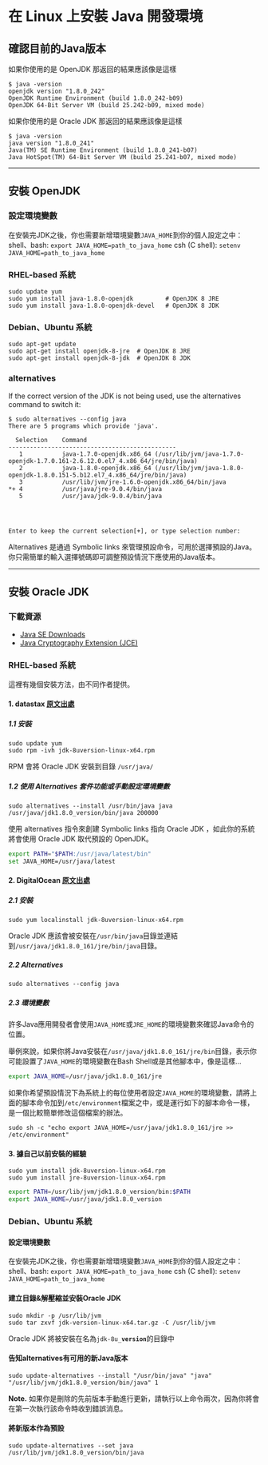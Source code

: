 # 在 Linux 上安裝 Java 開發環境

## 確認目前的Java版本

如果你使用的是 OpenJDK 那返回的結果應該像是這樣

```shell
$ java -version
openjdk version "1.8.0_242"
OpenJDK Runtime Environment (build 1.8.0_242-b09)
OpenJDK 64-Bit Server VM (build 25.242-b09, mixed mode)
```

如果你使用的是 Oracle JDK 那返回的結果應該像是這樣

```shell
$ java -version
java version "1.8.0_241"
Java(TM) SE Runtime Environment (build 1.8.0_241-b07)
Java HotSpot(TM) 64-Bit Server VM (build 25.241-b07, mixed mode)
```

---

## 安裝 OpenJDK

### 設定環境變數

在安裝完JDK之後，你也需要新增環境變數`JAVA_HOME`到你的個人設定之中：
shell、bash: `export JAVA_HOME=path_to_java_home`
csh (C shell): `setenv JAVA_HOME=path_to_java_home`

### RHEL-based 系統

```shell
sudo update yum
sudo yum install java-1.8.0-openjdk         # OpenJDK 8 JRE
sudo yum install java-1.8.0-openjdk-devel   # OpenJDK 8 JDK
```

### Debian、Ubuntu 系統

```shell
sudo apt-get update
sudo apt-get install openjdk-8-jre  # OpenJDK 8 JRE
sudo apt-get install openjdk-8-jdk  # OpenJDK 8 JDK
```

### alternatives

If the correct version of the JDK is not being used, use the alternatives command to switch it:

```shell
$ sudo alternatives --config java
There are 5 programs which provide 'java'.

  Selection    Command
-----------------------------------------------
   1           java-1.7.0-openjdk.x86_64 (/usr/lib/jvm/java-1.7.0-openjdk-1.7.0.161-2.6.12.0.el7_4.x86_64/jre/bin/java)
   2           java-1.8.0-openjdk.x86_64 (/usr/lib/jvm/java-1.8.0-openjdk-1.8.0.151-5.b12.el7_4.x86_64/jre/bin/java)
   3           /usr/lib/jvm/jre-1.6.0-openjdk.x86_64/bin/java
*+ 4           /usr/java/jre-9.0.4/bin/java
   5           /usr/java/jdk-9.0.4/bin/java




Enter to keep the current selection[+], or type selection number:
```

Alternatives 是通過 Symbolic links 來管理預設命令，可用於選擇預設的Java。你只需簡單的輸入選擇號碼即可調整預設情況下應使用的Java版本。

---

## 安裝 Oracle JDK

### 下載資源

* [Java SE Downloads](https://www.oracle.com/java/technologies/javase-downloads.html)
* [Java Cryptography Extension (JCE)](https://www.oracle.com/java/technologies/javase-jce-all-downloads.html)


### RHEL-based 系統

這裡有幾個安裝方法，由不同作者提供。

#### 1. datastax [原文出處](https://docs.datastax.com/en/jdk-install/doc/jdk-install/installOracleJdkRHEL.html)

##### 1.1 安裝

```shell
sudo update yum
sudo rpm -ivh jdk-8uversion-linux-x64.rpm
```

RPM 會將 Oracle JDK 安裝到目錄 `/usr/java/`

##### 1.2 使用 Alternatives 套件功能或手動設定環境變數

```shell
sudo alternatives --install /usr/bin/java java /usr/java/jdk1.8.0_version/bin/java 200000
```

使用 alternatives 指令來創建 Symbolic links 指向 Oracle JDK ，如此你的系統將會使用 Oracle JDK 取代預設的 OpenJDK。

```bash
export PATH="$PATH:/usr/java/latest/bin"
set JAVA_HOME=/usr/java/latest
```

#### 2. DigitalOcean [原文出處](https://www.digitalocean.com/community/tutorials/how-to-install-java-on-centos-and-fedora#prerequisites)

##### 2.1 安裝

```shell
sudo yum localinstall jdk-8uversion-linux-x64.rpm
```

Oracle JDK 應該會被安裝在`/usr/bin/java`目錄並連結到`/usr/java/jdk1.8.0_161/jre/bin/java`目錄。

##### 2.2 Alternatives

```shell
sudo alternatives --config java
```

##### 2.3 環境變數

許多Java應用開發者會使用`JAVA_HOME`或`JRE_HOME`的環境變數來確認Java命令的位置。

舉例來說，如果你將Java安裝在`/usr/java/jdk1.8.0_161/jre/bin`目錄，表示你可能設置了`JAVA_HOME`的環境變數在Bash Shell或是其他腳本中，像是這樣...

```bash
export JAVA_HOME=/usr/java/jdk1.8.0_161/jre
```

如果你希望預設情況下為系統上的每位使用者設定`JAVA_HOME`的環境變數，請將上面的腳本命令加到`/etc/environment`檔案之中，或是運行如下的腳本命令一樣，是一個比較簡單修改這個檔案的辦法。

```shell
sudo sh -c "echo export JAVA_HOME=/usr/java/jdk1.8.0_161/jre >> /etc/environment"
```

#### 3. 據自己以前安裝的經驗

```shell
sudo yum install jdk-8uversion-linux-x64.rpm
sudo yum install jre-8uversion-linux-x64.rpm
```

```bash
export PATH=/usr/lib/jvm/jdk1.8.0_version/bin:$PATH
export JAVA_HOME=/usr/java/jdk1.8.0_version
```

### Debian、Ubuntu 系統

#### 設定環境變數

在安裝完JDK之後，你也需要新增環境變數`JAVA_HOME`到你的個人設定之中：
shell、bash: `export JAVA_HOME=path_to_java_home`
csh (C shell): `setenv JAVA_HOME=path_to_java_home`

#### 建立目錄&解壓縮並安裝Oracle JDK

```shell
sudo mkdir -p /usr/lib/jvm
sudo tar zxvf jdk-version-linux-x64.tar.gz -C /usr/lib/jvm
```

Oracle JDK 將被安裝在名為<code>jdk-8u_**version**</code>的目錄中

#### 告知alternatives有可用的新Java版本

```shell
sudo update-alternatives --install "/usr/bin/java" "java" "/usr/lib/jvm/jdk1.8.0_version/bin/java" 1
```

**Note.** 如果你是刪除的先前版本手動進行更新，請執行以上命令兩次，因為你將會在第一次執行該命令時收到錯誤消息。

#### 將新版本作為預設

```shell
sudo update-alternatives --set java /usr/lib/jvm/jdk1.8.0_version/bin/java
```
